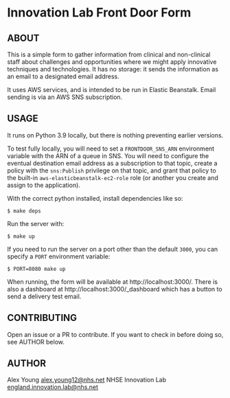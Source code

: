 Innovation Lab Front Door Form
==============================

ABOUT
-----

This is a simple form to gather information from clinical and non-clinical staff about challenges and opportunities where we might apply innovative techniques and technologies.  It has no storage: it sends the information as an email to a designated email address.

It uses AWS services, and is intended to be run in Elastic Beanstalk.  Email sending is via an AWS SNS subscription.

USAGE
-----

It runs on Python 3.9 locally, but there is nothing preventing earlier versions.

To test fully locally, you will need to set a `FRONTDOOR_SNS_ARN` environment variable with the ARN of a queue in SNS.  You will need to configure the eventual destination email address as a subscription to that topic, create a policy with the `sns:Publish` privilege on that topic, and grant that policy to the built-in `aws-elasticbeanstalk-ec2-role` role (or another you create and assign to the application).

With the correct python installed, install dependencies like so:

````
$ make deps
````

Run the server with:

````
$ make up
````

If you need to run the server on a port other than the default `3000`, you can specify a `PORT` environment variable:

````
$ PORT=8080 make up
````

When running, the form will be available at http://localhost:3000/.  There is also a dashboard at http://localhost:3000/_dashboard which has a button to send a delivery test email.

CONTRIBUTING
------------

Open an issue or a PR to contribute.  If you want to check in before doing so, see AUTHOR below.

AUTHOR
------

Alex Young <alex.young12@nhs.net>
NHSE Innovation Lab <england.innovation.lab@nhs.net>